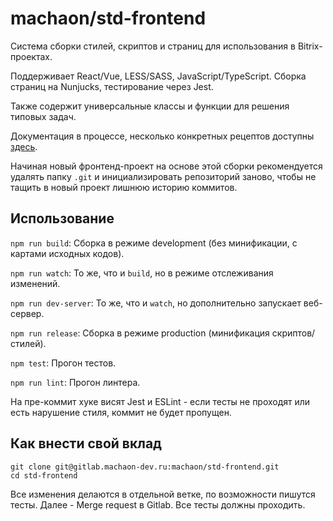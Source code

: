 # machaon/std-frontend

Система сборки стилей, скриптов и страниц для использования в Bitrix-проектах.

Поддерживает React/Vue, LESS/SASS, JavaScript/TypeScript. Сборка страниц на Nunjucks, тестирование через Jest.

Также содержит универсальные классы и функции для решения типовых задач.

Документация в процессе, несколько конкретных рецептов доступны [здесь](https://gitlab.machaon-dev.ru/machaon/std-frontend/tree/master/recipes).

Начиная новый фронтенд-проект на основе этой сборки рекомендуется удалять папку `.git` и инициализировать репозиторий заново,
чтобы не тащить в новый проект лишнюю историю коммитов.

## Использование

`npm run build`: Сборка в режиме development (без минификации, с картами исходных кодов).

`npm run watch`: То же, что и `build`, но в режиме отслеживания изменений.

`npm run dev-server`: То же, что и `watch`, но дополнительно запускает веб-сервер.

`npm run release`: Сборка в режиме production (минификация скриптов/стилей).

`npm test`: Прогон тестов.

`npm run lint`: Прогон линтера.

На пре-коммит хуке висят Jest и ESLint - если тесты не проходят или есть нарушение стиля, коммит не будет пропущен.

## Как внести свой вклад

    git clone git@gitlab.machaon-dev.ru:machaon/std-frontend.git
    cd std-frontend

Все изменения делаются в отдельной ветке, по возможности пишутся тесты.
Далее - Merge request в Gitlab. Все тесты должны проходить.
